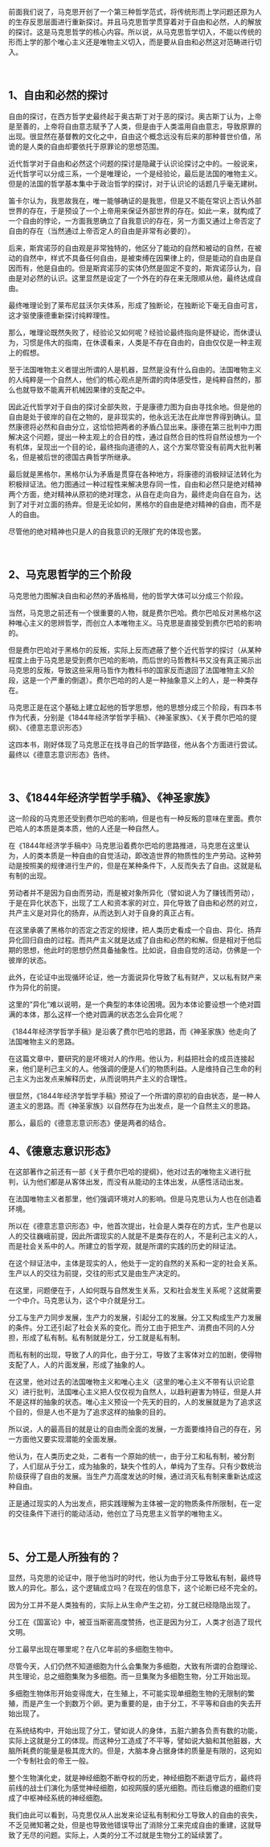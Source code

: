 <p>前面我们说了，马克思开创了一个第三种哲学范式，将传统形而上学问题还原为人的生存反思层面进行重新探讨。并且马克思哲学贯穿着对于自由和必然，人的解放的探讨。这是马克思哲学的核心内容。所以说，从马克思哲学切入，不能以传统的形而上学的那个唯心主义还是唯物主义切入，而是要从自由和必然这对范畴进行切入。</p><p class="ztext-empty-paragraph"><br/></p><h2>1、自由和必然的探讨</h2><p>自由的探讨，在西方哲学史最终起于奥古斯丁对于恶的探讨。奥古斯丁认为，上帝是至善的，上帝将自由意志赋予了人类，但是由于人类滥用自由意志，导致原罪的出现。很显然在基督教的文化之中，自由这个概念远没有后来的那种普世价值，吊诡的是人类的自由却要依托于原罪论的思想范围。</p><p>近代哲学对于自由和必然这个问题的探讨是隐藏于认识论探讨之中的。一般说来，近代哲学可以分成三系，一个是唯理论，一个是经验论，最后是法国的唯物主义。但是的法国的哲学基本集中于政治哲学的探讨，对于认识论的话题几乎毫无建树。</p><p>笛卡尔认为，我思故我在，唯一能够确证的是我思，但是又不能在常识上否认外部世界的存在，于是预设了一个上帝用来保证外部世界的存在。如此一来，就构成了一个自由的悖论，一方面我思确立了自我意识的存在，另一方面又通过上帝否定了自由的存在（当然通过上帝否定人的自由是非常有必要的）。</p><p>后来，斯宾诺莎的自由观是非常独特的，他区分了能动的自然和被动的自然，在被动的自然中，样式不具备任何自由，是被束缚在因果律上的，但是能动的自由是自因而有，他是自由的。但是斯宾诺莎的实体仍然是固定不变的，斯宾诺莎认为，自由是对必然的认识。这里显然是设定了一个外在的存在来无限顺从他，最终达成自由。</p><p>最终唯理论到了莱布尼兹沃尔夫体系，形成了独断论，在独断论下毫无自由可言，这才驱使康德重新探讨纯粹理性。</p><p>那么，唯理论既然失败了，经验论又如何呢？经验论最终指向是怀疑论，而休谟认为，习惯是伟大的指南，在休谟看来，人类是不存在自由的，自由仅仅是一种主观上的假想。</p><p>至于法国唯物主义者提出所谓的人是机器，显然是没有什么自由的。法国唯物主义的人纯粹是一个自然人，他们的核心观点是所谓的肉体感受性，是纯粹自然的，那么也就导致不能离开机械因果律的支配之中。</p><p>因此近代哲学对于自由的探讨全部失败，于是康德力图为自由寻找余地。但是他的自由是处于彼岸的自在之物的，是非现实的，他永远无法在此岸世界得到确认。显然康德将必然和自由分立，这恰恰把两者的矛盾凸显出来。康德在第三批判中力图解决这个问题，提出一种主观上的合目的性，通过自然合目的性将自然设想为一个有机体，呈现出一个目的论，最终指向道德的人，这个方案尽管没有前两大批判著名，但是被后世的德国古典哲学所继承。</p><p>最后就是黑格尔，黑格尔认为矛盾是贯穿在各种地方，将康德的消极辩证法转化为积极辩证法。他力图通过一种过程性来解决思存同一性，自由和必然只是绝对精神两个方面，绝对精神从原初的绝对理念，从自在走向自为，最终走向自在自为，达到了对于对立面的扬弃。但是无论如何，黑格尔的自由是绝对精神的自由，而不是人的自由。</p><p>尽管他的绝对精神也只是人的自我意识的无限扩充的体现也罢。</p><p class="ztext-empty-paragraph"><br/></p><h2>2、马克思哲学的三个阶段</h2><p>马克思他力图解决自由和必然的矛盾格局，他的哲学大体可以分成三个阶段。</p><p>当然，马克思之前还有一个很重要的人物，就是费尔巴哈。费尔巴哈反对黑格尔这种唯心主义的思辨哲学，而创立人本唯物主义。马克思是直接受到费尔巴哈的影响的。</p><p>但是费尔巴哈对于黑格尔的反叛，实际上反而遮蔽了整个近代哲学的探讨（从某种程度上由于马克思是受到费尔巴哈的影响，而后世的马哲教科书又没有真正揭示出马克思的反叛，导致这些采用马哲作为教科书的国家反而退回了法国唯物主义阶段，这是一个严重的倒退）。费尔巴哈的的人是一种抽象意义上的人，是一种类存在。</p><p>马克思正是在这个基础上建立起他的哲学思想，他的思想分成三个阶段，有四本书作为代表，分别是《1844年经济学哲学手稿》、《神圣家族》、《关于费尔巴哈的提纲》、《德意志意识形态》</p><p>这四本书，刚好体现了马克思正在找寻自己的哲学路径，他从各个方面进行尝试。最终以《德意志意识形态》告终。</p><p class="ztext-empty-paragraph"><br/></p><h2>3、《1844年经济学哲学手稿》、《神圣家族》</h2><p>这一阶段的马克思还受到费尔巴哈的影响，但是也有一种反叛的意味在里面。费尔巴哈人的本质是类本质，他的人还是一种自然人。</p><p>在《1844年经济学手稿中》马克思沿着费尔巴哈的思路推进，马克思在这里认为，人的类本质是一种自由的自觉活动，即改造世界的物质性的生产劳动。这种劳动是按照美的规律进行生产的，但是在某种条件下，人反而失去了自由。这就是私有制的出现。</p><p>劳动者并不是因为自由而劳动，而是被对象所异化（譬如说人为了赚钱而劳动），于是在异化状态下，出现了工人和资本家的对立，异化导致了自由和必然的对立，共产主义是对异化的扬弃，从而达到人对于自身的真正占有。</p><p>在这里承袭了黑格尔的否定之否定的规律，把人类历史看成一个自由、异化、扬弃异化回归自由的过程。而共产主义就是达成了自由和必然的和解。但是相对于他后期的思想，他此时的思想仍然具备抽象性。比如说，自由自觉的活动，仿佛是一个彼岸的状态。</p><p>此外，在论证中出现循环论证，他一方面说异化导致了私有财产，又以私有财产来作为异化的前提。</p><p>这里的”异化“难以说明，是一个典型的本体论困境。因为本体论要设想一个绝对圆满的本体，那么这样一个绝对圆满的状态怎么会异化呢？</p><p>《1844年经济学哲学手稿》是沿袭了费尔巴哈的思路，而《神圣家族》他走向了法国唯物主义的思路。</p><p>在这篇文章中，要研究的是坏境对人的作用。他认为，利益把社会的成员连接起来，他们是利己主义的人。他强调的便是人们的物质利益。人是维持自己生命的利己主义为出发点来解释历史，从而说明共产主义的合理性。</p><p>很显然，《1844年经济学哲学手稿》预设了一个所谓的原初的自由状态，是一种人道主义的思路。而《神圣家族》以自然存在为出发点，是一个自然主义的思路。</p><p>那么，最后的《德意志意识形态》便是两者的结合。</p><h2>4、《德意志意识形态》</h2><p>在这部著作之前还有一部《关于费尔巴哈的提纲》，他对过去的唯物主义进行批判，认为他们都是从客体出发，而没有从能动的主体出发，从感性活动出发。</p><p>在法国唯物主义者那里，他们强调环境对人的影响。但是马克思认为人也在创造着环境。</p><p>所以在《德意志意识形态》中，他首次提出，社会是人类存在的方式，生产也是以人的交往巍峨前提，因此所谓现实的人就是不是类存在的人，不是利己主义的人，而是社会关系中的人。所建立的哲学观，就是所谓的实践的历史的辩证法。</p><p>在这个辩证法中，主体是现实的人，他处于一定的自然的关系和一定的社会关系。生产以人的交往为前提，交往的形式又是由生产决定的。</p><p>在这里，问题便在于，人如何既与自然发生关系，又和社会发生关系呢？这就需要一个中介。马克思认为，这个中介就是分工。</p><p>分工与生产力同步发展，生产力的发展，引起分工的发展。分工又构成生产力发展的条件。分工还引起了社会关系的变化。而分工由于把生产、消费由不同的人分担，形成了私有制。私有制就是分工，分工就是私有制。</p><p>而私有制的出现，导致了人的异化，由于分工，导致了主客体对立的加剧，使得物支配了人，人的片面发展，形成了抽象的人。</p><p>在这里，他对过去的法国唯物主义和唯心主义（这里的唯心主义不带有认识论意义）进行批判，法国唯心主义把人仅仅视为自然人，以趋利避害为特征，但是人并不是这样的抽象的状态。唯心主义预设一个先天的目的，人的发展就是为了追求这个目的，但是人也不是为了追求这样的抽象的目的。</p><p>所以说，人的最高目的就是让的自由而全面的发展，一方面要维持自己的存在，另一方面他又要实现潜能的全面发展。</p><p>他认为，在人类历史之处，二者有一个原始的统一，由于分工和私有制，被分割了，人们屈从于分工，成为抽象的，缺失个性的人，单纯为了生存。只有少数统治阶级获得了自由的发展。当生产力高度发达的时候，通过消灭私有制来重新达成这种自由。</p><p>正是通过现实的人为出发点，把实践理解为主体被一定的物质条件所限制，在一定的交往条件下进行的能动活动，他创立了马克思主义哲学的唯物主义。</p><p class="ztext-empty-paragraph"><br/></p><h2>5、分工是人所独有的？</h2><p>显然，马克思的论证中，限于他当时的时代，他认为由于分工导致私有制，最终导致人的异化。那么，这个逻辑成立吗？在现在的信息下，这个论断已经不完全的。</p><p>因为分工并不是人类独有的，实际上从生命产生之初，分工就已经隐隐出现了。</p><p>分工在《国富论》中，被亚当斯密高度赞扬，也正是因为分工，人类才创造了现代文明。</p><p>分工最早出现在哪里呢？在八亿年前的多细胞生物中。</p><p>尽管今天，人们仍然不知道细胞为什么会集聚为多细胞，大致有所谓的合胞理论、共生理论，总之细胞集聚为多细胞。而一旦集聚为多细胞生物，分工开始出现。</p><p>多细胞生物体形开始变得庞大，在生殖上，不可能实现单细胞生物的无限制的繁殖，而是产生一个到数万个卵。更为重要的是，由于分工，不平等和自由的失去开始出现了。</p><p>在系统结构中，开始出现了分工，譬如说人的身体，五脏六腑各负责有数的功能，实际上这就是分工的体现。而这种分工造成了不平等，譬如说大脑和其他脏器，大脑所耗费的能量是极其庞大的。但是，大脑本身占据身体的质量是有限的，这宛如一个专制社会的帝王一般。</p><p>整个生物演化史，就是神经细胞不断夺权的历史，神经细胞不断退守后方，最终将前线的战士们演化为感觉神经细胞，如视网膜的感光细胞。而往后撤退的细胞们变成了中枢神经系统的神经细胞。</p><p>我们由此可以看到，马克思仅从人出发来论证私有制和分工导致人的自由的丧失，不乏见微知著之处，但是也导致他错误导出了消除分工来完成自由的重建，这就导致了无尽的问题。实际上，人类的分工不过就是生物分工的延续罢了。</p>